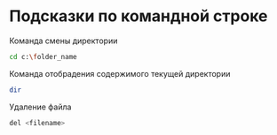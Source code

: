 # Подсказки по командной строке

Команда смены директории 
```sh
cd c:\folder_name
```

Команда отобрадения содержимого текущей директории
```sh
dir
```

Удаление файла
```sh
del <filename>
```